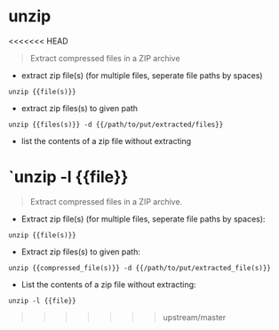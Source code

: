 # unzip

<<<<<<< HEAD
> Extract compressed files in a ZIP archive

- extract zip file(s) (for multiple files, seperate file paths by spaces)

`unzip {{file(s)}}`

- extract zip files(s) to given path

`unzip {{files(s)}} -d {{/path/to/put/extracted/files}}`

- list the contents of a zip file without extracting

`unzip -l {{file}}
=======
> Extract compressed files in a ZIP archive.

- Extract zip file(s) (for multiple files, seperate file paths by spaces):

`unzip {{file(s)}}`

- Extract zip files(s) to given path:

`unzip {{compressed_file(s)}} -d {{/path/to/put/extracted_file(s)}}`

- List the contents of a zip file without extracting:

`unzip -l {{file}}`
>>>>>>> upstream/master
